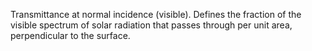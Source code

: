 Transmittance at normal incidence (visible). Defines the fraction of the visible spectrum of solar radiation that passes through per unit area, perpendicular to the surface.
